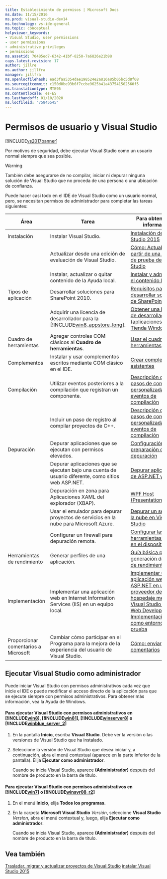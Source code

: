 ```yaml
---
title: Establecimiento de permisos | Microsoft Docs
ms.date: 11/15/2016
ms.prod: visual-studio-dev14
ms.technology: vs-ide-general
ms.topic: conceptual
helpviewer_keywords:
- Visual Studio, user permissions
- user permissions
- administrative privileges
- permissions
ms.assetid: 70485ed7-6342-41bf-8250-7a6826e21b98
caps.latest.revision: 17
author: jillre
ms.author: jillfra
manager: jillfra
ms.openlocfilehash: ead3faa5354dae198524e2a816a85b05bc5d8f08
ms.sourcegitcommit: c150d0be93b6f7ccbe9625b41a437541502560f5
ms.translationtype: MTE95
ms.contentlocale: es-ES
ms.lasthandoff: 01/10/2020
ms.locfileid: "75845545"
---
```

# <a name="user-permissions-and-visual-studio"></a>Permisos de usuario y Visual Studio
[!INCLUDE[vs2017banner](../includes/vs2017banner.md)]

Por motivos de seguridad, debe ejecutar Visual Studio como un usuario normal siempre que sea posible.

> [!WARNING]
> También debe asegurarse de no compilar, iniciar ni depurar ninguna solución de Visual Studio que no proceda de una persona o una ubicación de confianza.

 Puede hacer casi todo en el IDE de Visual Studio como un usuario normal, pero, se necesitan permisos de administrador para completar las tareas siguientes:

|Área|Tarea|Para obtener más información|
|----------|----------|--------------------------|
|Instalación|Instalar Visual Studio.|[Instalación de Visual Studio 2015](../install/install-visual-studio-2015.md)|
||Actualizar desde una edición de evaluación de Visual Studio.|[Cómo: Actualizar a partir de una edición de prueba de Visual Studio](../install/how-to-upgrade-from-a-trial-edition-of-visual-studio.md)|
||Instalar, actualizar o quitar contenido de la Ayuda local.|[Instalar y administrar el contenido local](../ide/install-and-manage-local-content.md)|
|Tipos de aplicación|Desarrollar soluciones para SharePoint 2010.|[Requisitos para desarrollar soluciones de SharePoint](https://msdn.microsoft.com/library/ae8ff69d-4540-4380-ab0b-845f7108e89c)|
||Adquirir una licencia de desarrollador para la [!INCLUDE[win8_appstore_long](../includes/win8-appstore-long-md.md)].|[Obtener una licencia de desarrollador (aplicaciones de la Tienda Windows)](https://msdn.microsoft.com/library/windows/apps/hh974578.aspx)|
|Cuadro de herramientas|Agregar controles COM clásicos al **Cuadro de herramientas**.|[Usar el cuadro de herramientas](../ide/using-the-toolbox.md)|
|Complementos|Instalar y usar complementos escritos mediante COM clásico en el IDE.|[Crear complementos y asistentes](https://msdn.microsoft.com/library/c5a47c21-6668-4de3-898d-afa969317e73)|
|Compilación|Utilizar eventos posteriores a la compilación que registran un componente.|[Descripción de los pasos de compilación personalizada y los eventos de compilación](https://msdn.microsoft.com/library/beb2f017-3e9f-4b2c-9b57-2572fd2628e4)|
||Incluir un paso de registro al compilar proyectos de C++.|[Descripción de los pasos de compilación personalizada y los eventos de compilación](https://msdn.microsoft.com/library/beb2f017-3e9f-4b2c-9b57-2572fd2628e4)|
|Depuración|Depurar aplicaciones que se ejecutan con permisos elevados.|[Configuración y preparación de la depuración](../debugger/debugger-settings-and-preparation.md)|
||Depurar aplicaciones que se ejecutan bajo una cuenta de usuario diferente, como sitios web ASP.NET.|[Depurar aplicaciones de ASP.NET y AJAX](../debugger/debugging-aspnet-and-ajax-applications.md)|
||Depuración en zona para Aplicaciones XAML del explorador (XBAP).|[WPF Host (PresentationHost.exe)](https://msdn.microsoft.com/library/3215bfa1-722c-4ac8-a7c5-bdd02d30afbd)|
||Usar el emulador para depurar proyectos de servicios en la nube para Microsoft Azure.|[Depurar un servicio en la nube en Visual Studio](https://docs.microsoft.com/visualstudio/azure/vs-azure-tools-debug-cloud-services-virtual-machines?view=vs-2019)|
||Configurar un firewall para depuración remota.|[Configurar las herramientas remotas en el dispositivo](https://msdn.microsoft.com/library/90f45630-0d26-4698-8c1f-63f85a12db9c)|
|Herramientas de rendimiento|Generar perfiles de una aplicación.|[Guía básica para la generación de perfiles de rendimiento](../profiling/beginners-guide-to-performance-profiling.md)|
|Implementación|Implementar una aplicación web en Internet Information Services (IIS) en un equipo local.|[Implementar una aplicación web ASP.NET en un proveedor de hospedaje mediante Visual Studio o Visual Web Developer: Implementación en IIS como entorno de prueba](https://www.asp.net/web-forms/tutorials/deployment/deployment-to-a-hosting-provider/Deployment-to-a-Hosting-Provider-Deploying-to-IIS-as-a-Test-Environment-5-of-12)|
|Proporcionar comentarios a Microsoft|Cambiar cómo participar en el Programa para la mejora de la experiencia del usuario de Visual Studio.|[Cómo: enviar comentarios](../misc/how-to-send-feedback-about-visual-studio.md)|

## <a name="running-visual-studio-as-an-administrator"></a>Ejecutar Visual Studio como administrador
 Puede iniciar Visual Studio con permisos administrativos cada vez que inicie el IDE o puede modificar el acceso directo de la aplicación para que se ejecute siempre con permisos administrativos. Para obtener más información, vea la Ayuda de Windows.

#### <a name="to-run-visual-studio-with-administrative-permissions-on-includewin8includeswin8-mdmd-includewin81includeswin81-mdmd-includewinserver8includeswinserver8-mdmd-or-includewinblue_server_2includeswinblue-server-2-mdmd"></a>Para ejecutar Visual Studio con permisos administrativos en [!INCLUDE[win8](../includes/win8-md.md)], [!INCLUDE[win81](../includes/win81-md.md)], [!INCLUDE[winserver8](../includes/winserver8-md.md)] o [!INCLUDE[winblue_server_2](../includes/winblue-server-2-md.md)]

1. En la pantalla **Inicio**, escriba **Visual Studio**. Debe ver la versión o las versiones de Visual Studio que ha instalado.

2. Seleccione la versión de Visual Studio que desea iniciar y, a continuación, abra el menú contextual (aparece en la parte inferior de la pantalla). Elija **Ejecutar como administrador**.

     Cuando se inicia Visual Studio, aparece **(Administrador)** después del nombre de producto en la barra de título.

#### <a name="to-run-visual-studio-with-administrative-permissions-on-includewin7includeswin7-mdmd-or-includewinsvr08_r2includeswinsvr08-r2-mdmd"></a>Para ejecutar Visual Studio con permisos administrativos en [!INCLUDE[win7](../includes/win7-md.md)] o [!INCLUDE[winsvr08_r2](../includes/winsvr08-r2-md.md)]

1. En el menú **Inicio**, elija **Todos los programas**.

2. En la carpeta **Microsoft Visual Studio** *Versión*, seleccione **Visual Studio** *Version*, abra el menú contextual y, luego, elija **Ejecutar como administrador**.

     Cuando se inicia Visual Studio, aparece **(Administrador)** después del nombre de producto en la barra de título.

## <a name="see-also"></a>Vea también
 [Trasladar, migrar y actualizar proyectos de Visual Studio](../porting/porting-migrating-and-upgrading-visual-studio-projects.md) [instalar Visual Studio 2015](../install/install-visual-studio-2015.md)
